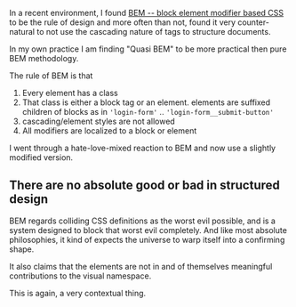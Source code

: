 In a recent environment, I found [BEM -- block element modifier based CSS](https://en.bem.info/articles/learning-to-love-bem/) to be the rule of design and more often than not, found it very counter-natural to not use the cascading nature of tags to structure documents. 

In my own practice I am finding "Quasi BEM" to be more practical then pure BEM methodology. 

The rule of BEM is that 

1. Every element has a class
2. That class is either a block tag or an element. elements are suffixed children of blocks as in `'login-form'` .. `'login-form__submit-button'`
3. cascading/element styles are not allowed
4. All modifiers are localized to a block or element

I went through a hate-love-mixed reaction to BEM and now use a slightly modified version. 

## There are no absolute good or bad in structured design

BEM regards colliding CSS definitions as the worst evil possible, and is a system designed to block that worst evil completely. And like most absolute philosophies, it kind of expects the universe to warp itself into a confirming shape. 

It also claims that the elements are not in and of themselves meaningful contributions to the visual namespace. 

This is again, a very contextual thing.